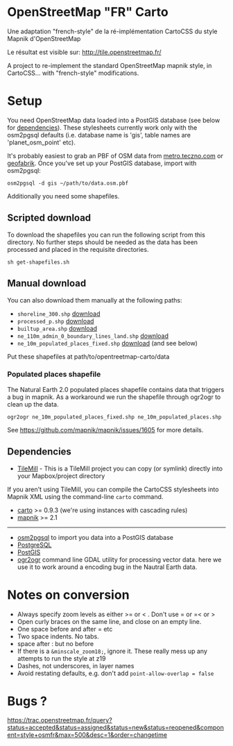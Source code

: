 # OpenStreetMap "FR" Carto

Une adaptation "french-style" de la ré-implémentation CartoCSS du style Mapnik d'OpenStreetMap

Le résultat est visible sur: http://tile.openstreetmap.fr/

A project to re-implement the standard OpenStreetMap mapnik style, in CartoCSS... with "french-style" modifications.


# Setup

You need OpenStreetMap data loaded into a PostGIS database (see below for [dependencies](https://github.com/gravitystorm/openstreetmap-carto#dependencies)). These stylesheets currently work only with the osm2pgsql defaults (i.e. database name is 'gis', table names are 'planet_osm_point' etc).

It's probably easiest to grab an PBF of OSM data from [metro.teczno.com](http://metro.teczno.com/) or [geofabrik](http://download.geofabrik.de/). Once you've set up your PostGIS database, import with osm2pgsql:

```
osm2pgsql -d gis ~/path/to/data.osm.pbf
```

Additionally you need some shapefiles.


## Scripted download

To download the shapefiles you can run the following script from this directory. No further steps should be needed as the data has been processed and placed in the requisite directories.

```
sh get-shapefiles.sh
```


## Manual download

You can also download them manually at the following paths:

* `shoreline_300.shp` [download](http://tile.openstreetmap.org/shoreline_300.tar.bz2)
* `processed_p.shp` [download](http://tile.openstreetmap.org/processed_p.tar.bz2)
* `builtup_area.shp` [download](http://tile.openstreetmap.org/world_boundaries-spherical.tgz)
* `ne_110m_admin_0_boundary_lines_land.shp` [download](http://www.naturalearthdata.com/http//www.naturalearthdata.com/download/110m/cultural/ne_110m_admin_0_boundary_lines_land.zip)
* `ne_10m_populated_places_fixed.shp` [download](http://www.naturalearthdata.com/http//www.naturalearthdata.com/download/10m/cultural/ne_10m_populated_places.zip) (and see below)

Put these shapefiles at path/to/opentreetmap-carto/data

### Populated places shapefile

The Natural Earth 2.0 populated places shapefile contains data that triggers a bug in mapnik. As
a workaround we run the shapefile through ogr2ogr to clean up the data.

```
ogr2ogr ne_10m_populated_places_fixed.shp ne_10m_populated_places.shp
```

See https://github.com/mapnik/mapnik/issues/1605 for more details.

## Dependencies

* [TileMill](mapbox.com/tilemill) - This is a TileMill project you can copy (or symlink) directly into your Mapbox/project directory

If you aren't using TileMill, you can compile the CartoCSS stylesheets into Mapnik XML using the command-line `carto` command.

* [carto](https://github.com/mapbox/carto) >= 0.9.3 (we're using instances with cascading rules)
* [mapnik](https://github.com/mapnik/mapnik/wiki/Mapnik-Installation) >= 2.1

---

* [osm2pgsql](http://wiki.openstreetmap.org/wiki/Osm2pgsql) to import you data into a PostGIS database
* [PostgreSQL](http://www.postgresql.org/)
* [PostGIS](http://postgis.refractions.net/)
* [ogr2ogr](http://www.gdal.org/) command line GDAL utility for processing vector data. here we use it to work around a encoding bug in the Nautral Earth data.

# Notes on conversion

* Always specify zoom levels as either >= or < . Don't use = or =< or >
* Open curly braces on the same line, and close on an empty line.
* One space before and after =  etc
* Two space indents. No tabs.
* space after : but no before
* If there is a `&minscale_zoom18;`, ignore it. These really mess up any attempts to run the style at z19
* Dashes, not underscores, in layer names
* Avoid restating defaults, e.g. don't add `point-allow-overlap = false`

# Bugs ?

https://trac.openstreetmap.fr/query?status=accepted&status=assigned&status=new&status=reopened&component=style+osmfr&max=500&desc=1&order=changetime

